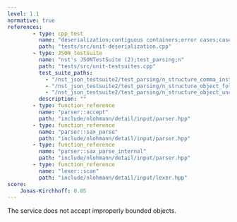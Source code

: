 ```yaml
---
level: 1.1
normative: true
references:
        - type: cpp_test
          name: "deserialization;contiguous containers;error cases;case 15"
          path: "tests/src/unit-deserialization.cpp"
        - type: JSON_testsuite
          name: "nst's JSONTestSuite (2);test_parsing;n"
          path: "tests/src/unit-testsuites.cpp"
          test_suite_paths:
            - "/nst_json_testsuite2/test_parsing/n_structure_comma_instead_of_closing_brace.json"
            - "/nst_json_testsuite2/test_parsing/n_structure_object_followed_by_closing_object.json"
            - "/nst_json_testsuite2/test_parsing/n_structure_object_unclosed_no_value.json"
          description: ""
        - type: function_reference
          name: "parser::accept"
          path: "include/nlohmann/detail/input/parser.hpp"
        - type: function_reference
          name: "parser::sax_parse"
          path: "include/nlohmann/detail/input/parser.hpp"
        - type: function_reference
          name: "parser::sax_parse_internal"
          path: "include/nlohmann/detail/input/parser.hpp"
        - type: function_reference
          name: "lexer::scan"
          path: "include/nlohmann/detail/input/lexer.hpp"
score:
    Jonas-Kirchhoff: 0.85
---
```


The service does not accept improperly bounded objects.